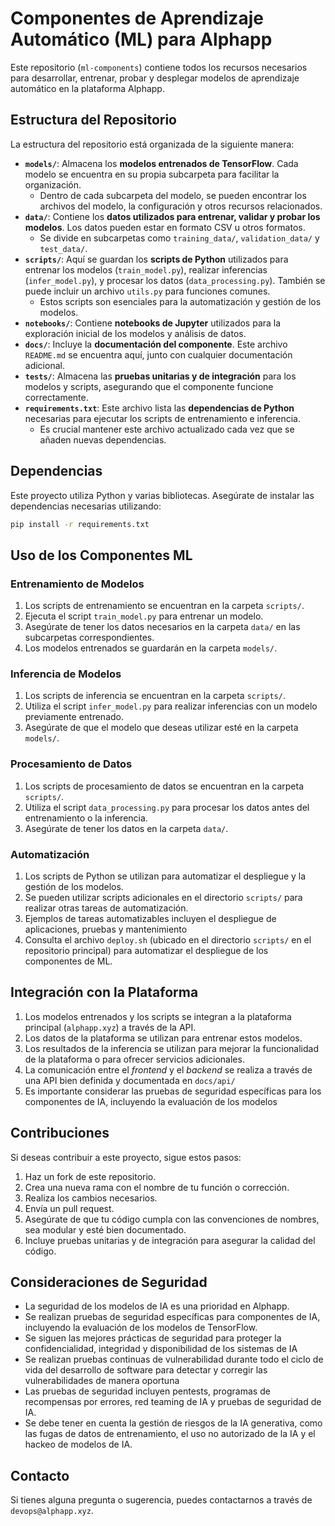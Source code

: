# Componentes de Aprendizaje Automático (ML) para Alphapp

Este repositorio (`ml-components`) contiene todos los recursos necesarios para desarrollar, entrenar, probar y desplegar modelos de aprendizaje automático en la plataforma Alphapp.

## Estructura del Repositorio

La estructura del repositorio está organizada de la siguiente manera:

*   **`models/`**:  Almacena los **modelos entrenados de TensorFlow**. Cada modelo se encuentra en su propia subcarpeta para facilitar la organización.
    *   Dentro de cada subcarpeta del modelo, se pueden encontrar los archivos del modelo, la configuración y otros recursos relacionados.
*   **`data/`**: Contiene los **datos utilizados para entrenar, validar y probar los modelos**. Los datos pueden estar en formato CSV u otros formatos.
    *   Se divide en subcarpetas como `training_data/`, `validation_data/` y `test_data/`.
*   **`scripts/`**: Aquí se guardan los **scripts de Python** utilizados para entrenar los modelos (`train_model.py`), realizar inferencias (`infer_model.py`), y procesar los datos (`data_processing.py`). También se puede incluir un archivo `utils.py` para funciones comunes.
    *   Estos scripts son esenciales para la automatización y gestión de los modelos.
*   **`notebooks/`**: Contiene **notebooks de Jupyter** utilizados para la exploración inicial de los modelos y análisis de datos.
*   **`docs/`**: Incluye la **documentación del componente**. Este archivo `README.md` se encuentra aquí, junto con cualquier documentación adicional.
*   **`tests/`**: Almacena las **pruebas unitarias y de integración** para los modelos y scripts, asegurando que el componente funcione correctamente.
*   **`requirements.txt`**: Este archivo lista las **dependencias de Python** necesarias para ejecutar los scripts de entrenamiento e inferencia.
    * Es crucial mantener este archivo actualizado cada vez que se añaden nuevas dependencias.

## Dependencias

Este proyecto utiliza Python y varias bibliotecas. Asegúrate de instalar las dependencias necesarias utilizando:

```bash
pip install -r requirements.txt
```

## Uso de los Componentes ML

### Entrenamiento de Modelos

1.  Los scripts de entrenamiento se encuentran en la carpeta `scripts/`.
2.  Ejecuta el script `train_model.py` para entrenar un modelo.
3.  Asegúrate de tener los datos necesarios en la carpeta `data/` en las subcarpetas correspondientes.
4.  Los modelos entrenados se guardarán en la carpeta `models/`.

### Inferencia de Modelos

1.  Los scripts de inferencia se encuentran en la carpeta `scripts/`.
2.  Utiliza el script `infer_model.py` para realizar inferencias con un modelo previamente entrenado.
3.  Asegúrate de que el modelo que deseas utilizar esté en la carpeta `models/`.

### Procesamiento de Datos

1.  Los scripts de procesamiento de datos se encuentran en la carpeta `scripts/`.
2.  Utiliza el script `data_processing.py` para procesar los datos antes del entrenamiento o la inferencia.
3.  Asegúrate de tener los datos en la carpeta `data/`.

### Automatización

1.  Los scripts de Python se utilizan para automatizar el despliegue y la gestión de los modelos.
2.  Se pueden utilizar scripts adicionales en el directorio `scripts/` para realizar otras tareas de automatización.
3.  Ejemplos de tareas automatizables incluyen el despliegue de aplicaciones, pruebas y mantenimiento
4.  Consulta el archivo `deploy.sh` (ubicado en el directorio `scripts/` en el repositorio principal) para automatizar el despliegue de los componentes de ML.

## Integración con la Plataforma

1.  Los modelos entrenados y los scripts se integran a la plataforma principal (`alphapp.xyz`) a través de la API.
2.  Los datos de la plataforma se utilizan para entrenar estos modelos.
3.  Los resultados de la inferencia se utilizan para mejorar la funcionalidad de la plataforma o para ofrecer servicios adicionales.
4.  La comunicación entre el *frontend* y el *backend* se realiza a través de una API bien definida y documentada en `docs/api/`
5.  Es importante considerar las pruebas de seguridad específicas para los componentes de IA, incluyendo la evaluación de los modelos

## Contribuciones

Si deseas contribuir a este proyecto, sigue estos pasos:

1.  Haz un fork de este repositorio.
2.  Crea una nueva rama con el nombre de tu función o corrección.
3.  Realiza los cambios necesarios.
4.  Envía un pull request.
5.  Asegúrate de que tu código cumpla con las convenciones de nombres, sea modular y esté bien documentado.
6.  Incluye pruebas unitarias y de integración para asegurar la calidad del código.

## Consideraciones de Seguridad

*   La seguridad de los modelos de IA es una prioridad en Alphapp.
*   Se realizan pruebas de seguridad específicas para componentes de IA, incluyendo la evaluación de los modelos de TensorFlow.
*   Se siguen las mejores prácticas de seguridad para proteger la confidencialidad, integridad y disponibilidad de los sistemas de IA
*  Se realizan pruebas continuas de vulnerabilidad durante todo el ciclo de vida del desarrollo de software para detectar y corregir las vulnerabilidades de manera oportuna
*  Las pruebas de seguridad incluyen pentests, programas de recompensas por errores, red teaming de IA y pruebas de seguridad de IA.
*  Se debe tener en cuenta la gestión de riesgos de la IA generativa, como las fugas de datos de entrenamiento, el uso no autorizado de la IA y el hackeo de modelos de IA.

## Contacto

Si tienes alguna pregunta o sugerencia, puedes contactarnos a través de `devops@alphapp.xyz`.

